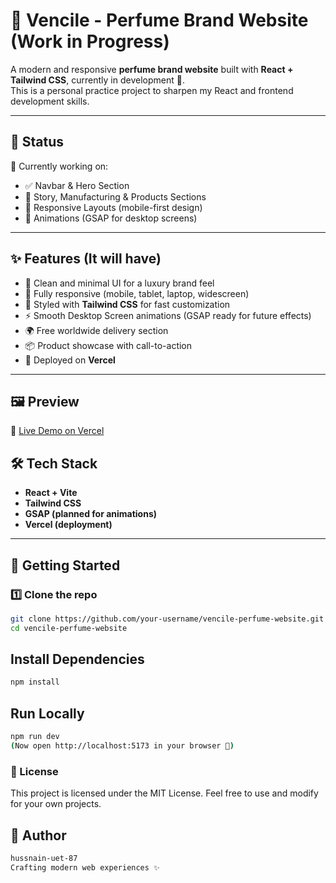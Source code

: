 # 🌸 Vencile - Perfume Brand Website (Work in Progress)

A modern and responsive **perfume brand website** built with **React + Tailwind CSS**, currently in development 🚀.  
This is a personal practice project to sharpen my React and frontend development skills.

---

## 📌 Status
🚧 Currently working on:  
- ✅ Navbar & Hero Section  
- 🚧 Story, Manufacturing & Products Sections  
- 🚧 Responsive Layouts (mobile-first design)  
- 🚧 Animations (GSAP for desktop screens)

---


## ✨ Features (It will have)
- 🖤 Clean and minimal UI for a luxury brand feel
- 📱 Fully responsive (mobile, tablet, laptop, widescreen)
- 🎨 Styled with **Tailwind CSS** for fast customization
- ⚡ Smooth Desktop Screen animations (GSAP ready for future effects)
- 🌍 Free worldwide delivery section
- 📦 Product showcase with call-to-action
- 🚀 Deployed on **Vercel**

--- 

## 🖼️ Preview
🔗 [Live Demo on Vercel](https://your-vercel-link.vercel.app)  

## 🛠️ Tech Stack
- **React + Vite**
- **Tailwind CSS**
- **GSAP (planned for animations)**
- **Vercel (deployment)**

---

## 🚀 Getting Started

 
### 1️⃣ Clone the repo
```bash
git clone https://github.com/your-username/vencile-perfume-website.git
cd vencile-perfume-website
```

## Install Dependencies
```bash
npm install
```
## Run Locally
```bash
npm run dev
(Now open http://localhost:5173 in your browser 🎉)
```

### 📜 License

This project is licensed under the MIT License.
Feel free to use and modify for your own projects.

## 💎 Author
```bash
hussnain-uet-87
Crafting modern web experiences ✨
```
